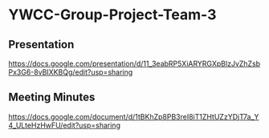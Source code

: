 # YWCC-Group-Project-Team-3

## Presentation
https://docs.google.com/presentation/d/11_3eabRP5XiARYRGXpBlzJvZhZsbPx3G6-8vBIXKBQg/edit?usp=sharing

## Meeting Minutes
https://docs.google.com/document/d/1tBKhZp8PB3reI8iT1ZHtUZzYDjT7a_Y4_ULteHzHwFU/edit?usp=sharing
